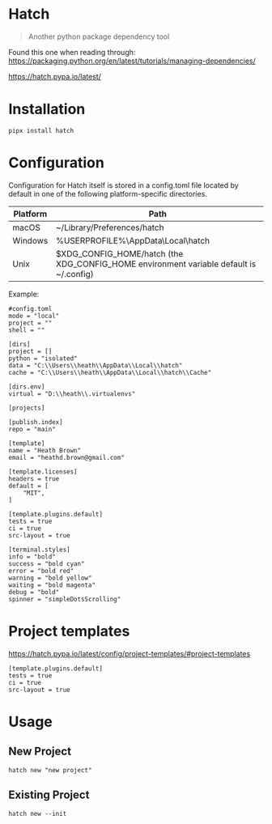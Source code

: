 # Hatch
> Another python package dependency tool

Found this one when reading through: https://packaging.python.org/en/latest/tutorials/managing-dependencies/

https://hatch.pypa.io/latest/

# Installation

```console
pipx install hatch
```

# Configuration

Configuration for Hatch itself is stored in a config.toml file located by default in one of the following platform-specific directories.

|Platform|Path|
|--------|----|
|macOS|~/Library/Preferences/hatch|
|Windows|%USERPROFILE%\AppData\Local\hatch|
|Unix|$XDG_CONFIG_HOME/hatch (the XDG_CONFIG_HOME environment variable default is ~/.config)|

Example:

```
#config.toml
mode = "local"
project = ""
shell = ""

[dirs]
project = []
python = "isolated"
data = "C:\\Users\\heath\\AppData\\Local\\hatch"
cache = "C:\\Users\\heath\\AppData\\Local\\hatch\\Cache"

[dirs.env]
virtual = "D:\\heath\\.virtualenvs"

[projects]

[publish.index]
repo = "main"

[template]
name = "Heath Brown"
email = "heathd.brown@gmail.com"

[template.licenses]
headers = true
default = [
    "MIT",
]

[template.plugins.default]
tests = true
ci = true
src-layout = true

[terminal.styles]
info = "bold"
success = "bold cyan"
error = "bold red"
warning = "bold yellow"
waiting = "bold magenta"
debug = "bold"
spinner = "simpleDotsScrolling"
```

# Project templates

https://hatch.pypa.io/latest/config/project-templates/#project-templates

```
[template.plugins.default]
tests = true
ci = true
src-layout = true
```

# Usage

## New Project
```console
hatch new "new project"
```

## Existing Project
```console
hatch new --init
```
